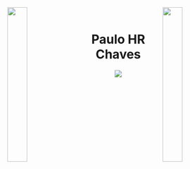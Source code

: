 <img align="left" src="https://cdn.prod.website-files.com/650b672b6d49343e2368aa57/655387bb33b1d059473b6655_6170b5377b069c085b0991e5_ezgif-2-2260bc5d0d32.gif" width="30%" style="display:inline;">
<img align="right" src="https://hands.com.br/pushgif/assets/images/loading.gif" width="30%" style="display:inline;">
<br>
<p align="center">
    <h1 align="center">Paulo HR Chaves</h1>
</p>

<p align="center">
    <img src="https://readme-typing-svg.herokuapp.com/?lines=Olá;-Bem-vindo+ao+meu+perfil!;XDChaves!&font=Fira%20Code&color=%ffffff&center=true&width=280&height=50">
</p>
<br>
